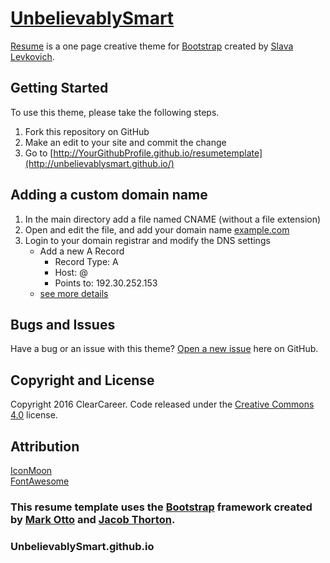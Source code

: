 # [UnbelievablySmart](http://startbootstrap.com/) 

[Resume](https://unbelievablysmart.github.io/) is a one page creative theme for [Bootstrap](http://getbootstrap.com/) created by [Slava Levkovich](http://vk.com/id208041605).

## Getting Started

To use this theme, please take the following steps.
1. Fork this repository on GitHub
2. Make an edit to your site and commit the change
3. Go to [http://YourGithubProfile.github.io/resumetemplate](http://unbelievablysmart.github.io/)

## Adding a custom domain name
1. In the main directory add a file named CNAME (without a file extension)
2. Open and edit the file, and add your domain name [example.com](#)
3. Login to your domain registrar and modify the DNS settings
	- Add a new A Record
		- Record Type: 	A
		- Host: 		@
		- Points to: 	192.30.252.153
	- [see more details](http://stackoverflow.com/questions/23375422/how-to-setup-github-pages-to-redirect-dns-requests-from-subdomain-e-g-www-to/23375423#23375423)


## Bugs and Issues

Have a bug or an issue with this theme? [Open a new issue](https://github.com/UnbelievablySmart/UnbelievablySmart.github.io/issues) here on GitHub.

## Copyright and License

Copyright 2016 ClearCareer. Code released under the [Creative Commons 4.0](https://creativecommons.org/licenses/by/4.0/) license.


## Attribution

[IconMoon](https://icomoon.io/)  
[FontAwesome](http://fontawesome.io/)  

### This resume template uses the [Bootstrap](http://getbootstrap.com/) framework created by [Mark Otto](https://twitter.com/mdo) and [Jacob Thorton](https://twitter.com/fat).

### UnbelievablySmart.github.io
